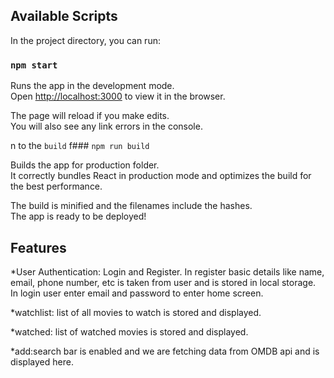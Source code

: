 ## Available Scripts

In the project directory, you can run:

### `npm start`

Runs the app in the development mode.<br />
Open [http://localhost:3000](http://localhost:3000) to view it in the browser.

The page will reload if you make edits.<br />
You will also see any link errors in the console.

n to the `build` f### `npm run build`

Builds the app for production folder.<br />
It correctly bundles React in production mode and optimizes the build for the best performance.

The build is minified and the filenames include the hashes.<br />
The app is ready to be deployed!

## Features

*User Authentication: Login and Register. In register basic details like name, email, phone number, etc is taken from user and is stored in local storage. In login user enter email and password to enter home screen.


*watchlist: list of all movies to watch is stored and displayed.


*watched: list of watched movies is stored and displayed.


*add:search bar is enabled and we are fetching data from OMDB api and is displayed here.
